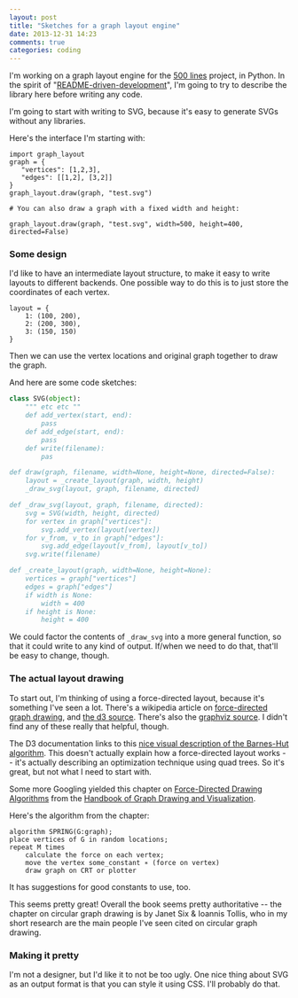 ```yaml
---
layout: post
title: "Sketches for a graph layout engine"
date: 2013-12-31 14:23
comments: true
categories: coding
---
```


I'm working on a graph layout engine for the
[500 lines](https://github.com/aosabook/500lines) project, in Python.
In the spirit of
"[README-driven-development](http://tom.preston-werner.com/2010/08/23/readme-driven-development.html)",
I'm going to try to describe the library here before writing any code.

I'm going to start with writing to SVG, because it's easy to generate
SVGs without any libraries.

Here's the interface I'm starting with:

```
import graph_layout
graph = {
   "vertices": [1,2,3],
   "edges": [[1,2], [3,2]]
}
graph_layout.draw(graph, "test.svg")

# You can also draw a graph with a fixed width and height:

graph_layout.draw(graph, "test.svg", width=500, height=400, directed=False)
```

### Some design

I'd like to have an intermediate layout structure, to make it easy to
write layouts to different backends. One possible way to do this is to
just store the coordinates of each vertex.

```
layout = {
    1: (100, 200), 
    2: (200, 300), 
    3: (150, 150)
}
```

Then we can use the vertex locations and original graph together to
draw the graph.

And here are some code sketches:

```python
class SVG(object):
    """ etc etc ""
    def add_vertex(start, end):
        pass
    def add_edge(start, end):
        pass
    def write(filename):
        pas

def draw(graph, filename, width=None, height=None, directed=False):
    layout = _create_layout(graph, width, height)
    _draw_svg(layout, graph, filename, directed)

def _draw_svg(layout, graph, filename, directed):
    svg = SVG(width, height, directed)
    for vertex in graph["vertices"]:
        svg.add_vertex(layout[vertex])
    for v_from, v_to in graph["edges"]:
        svg.add_edge(layout[v_from], layout[v_to])
    svg.write(filename)

def _create_layout(graph, width=None, height=None):
    vertices = graph["vertices"]
    edges = graph["edges"]
    if width is None:
        width = 400
    if height is None:
        height = 400
```

We could factor the contents of `_draw_svg` into a more general
function, so that it could write to any kind of output. If/when we
need to do that, that'll be easy to change, though.

### The actual layout drawing

To start out, I'm thinking of using a force-directed layout, because
it's something I've seen a lot. There's a wikipedia article on
[force-directed graph drawing](https://en.wikipedia.org/wiki/Force-directed_graph_drawing),
and
[the d3 source](https://github.com/mbostock/d3/blob/master/src/layout/force.js?source=cc).
There's also the
[graphviz source](http://www.graphviz.org/Download_source.php). I
didn't find any of these really that helpful, though.

The D3 documentation links to this
[nice visual description of the Barnes-Hut algorithm](http://arborjs.org/docs/barnes-hut).
This doesn't actually explain how a force-directed layout works --
it's actually describing an optimization technique using quad trees.
So it's great, but not what I need to start with.

Some more Googling yielded this chapter on
[Force-Directed Drawing Algorithms](http://cs.brown.edu/~rt/gdhandbook/chapters/force-directed.pdf)
from the
[Handbook of Graph Drawing and Visualization](http://cs.brown.edu/~rt/gdhandbook/).

Here's the algorithm from the chapter:

```
algorithm SPRING(G:graph);
place vertices of G in random locations;
repeat M times
    calculate the force on each vertex;
    move the vertex some_constant ∗ (force on vertex)
    draw graph on CRT or plotter
```

It has suggestions for good constants to use, too.

This seems pretty great! Overall the book seems pretty authoritative
-- the chapter on circular graph drawing is by Janet Six & Ioannis
Tollis, who in my short research are the main people I've seen cited
on circular graph drawing.

### Making it pretty

I'm not a designer, but I'd like it to not be too ugly. One nice thing
about SVG as an output format is that you can style it using CSS. I'll
probably do that.

